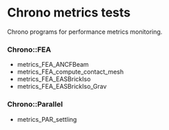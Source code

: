 Chrono metrics tests
====================

Chrono programs for performance metrics monitoring.

### Chrono::FEA

* metrics_FEA_ANCFBeam
* metrics_FEA_compute_contact_mesh
* metrics_FEA_EASBrickIso
* metrics_FEA_EASBrickIso_Grav

### Chrono::Parallel

* metrics_PAR_settling
